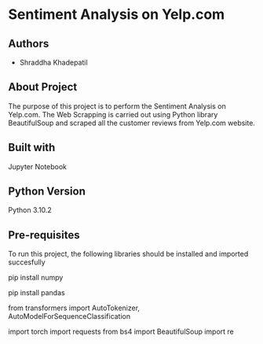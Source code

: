 
# Sentiment Analysis on Yelp.com


## Authors

- Shraddha Khadepatil


## About Project

The purpose of this project is to perform the Sentiment Analysis on Yelp.com. The Web Scrapping is carried out using Python library BeautifulSoup and scraped all the customer reviews from Yelp.com website. 

## Built with

Jupyter Notebook
## Python Version

Python 3.10.2
## Pre-requisites

To run this project, the following libraries should be installed and imported succesfully

pip install numpy

pip install pandas

from transformers import AutoTokenizer, AutoModelForSequenceClassification

import torch
import requests 
from bs4 import BeautifulSoup
import re